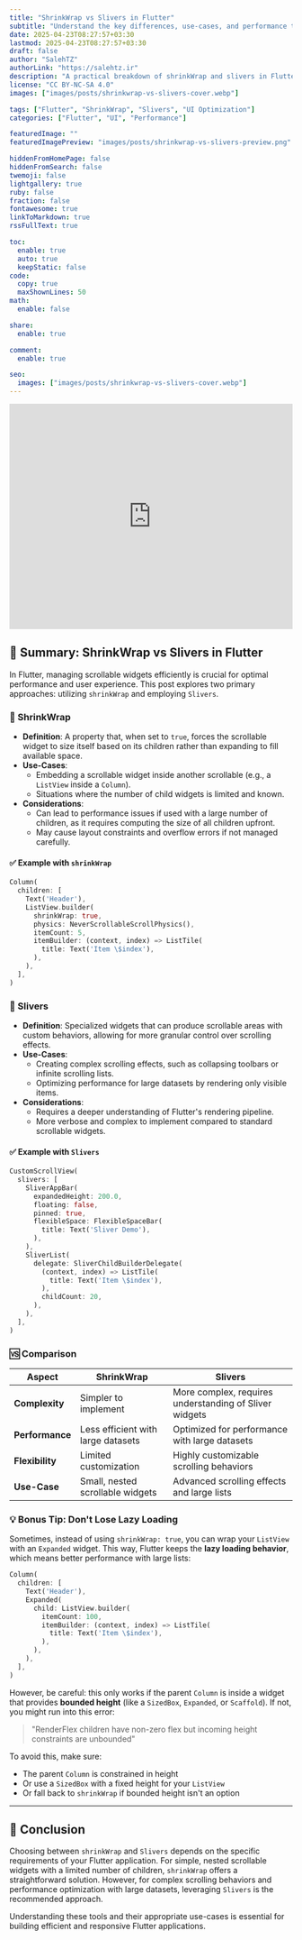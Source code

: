 ```yaml
---
title: "ShrinkWrap vs Slivers in Flutter"
subtitle: "Understand the key differences, use-cases, and performance trade-offs"
date: 2025-04-23T08:27:57+03:30
lastmod: 2025-04-23T08:27:57+03:30
draft: false
author: "SalehTZ"
authorLink: "https://salehtz.ir"
description: "A practical breakdown of shrinkWrap and slivers in Flutter with code examples, use-cases, and when to use each approach."
license: "CC BY-NC-SA 4.0"
images: ["images/posts/shrinkwrap-vs-slivers-cover.webp"]

tags: ["Flutter", "ShrinkWrap", "Slivers", "UI Optimization"]
categories: ["Flutter", "UI", "Performance"]

featuredImage: ""
featuredImagePreview: "images/posts/shrinkwrap-vs-slivers-preview.png"

hiddenFromHomePage: false
hiddenFromSearch: false
twemoji: false
lightgallery: true
ruby: false
fraction: false
fontawesome: true
linkToMarkdown: true
rssFullText: true

toc:
  enable: true
  auto: true
  keepStatic: false
code:
  copy: true
  maxShownLines: 50
math:
  enable: false

share:
  enable: true

comment:
  enable: true

seo:
  images: ["images/posts/shrinkwrap-vs-slivers-cover.webp"]
---
```



<!--more-->

<iframe width="100%" height="400" src="https://www.youtube.com/embed/LUqDNnv_dh0" title="ShrinkWrap vs Slivers in Flutter" frameborder="0" allow="accelerometer; autoplay; clipboard-write; encrypted-media; gyroscope; picture-in-picture" allowfullscreen></iframe>

## 🧠 Summary: ShrinkWrap vs Slivers in Flutter

In Flutter, managing scrollable widgets efficiently is crucial for optimal performance and user experience. This post explores two primary approaches: utilizing `shrinkWrap` and employing `Slivers`.

### 🔹 ShrinkWrap

- **Definition**: A property that, when set to `true`, forces the scrollable widget to size itself based on its children rather than expanding to fill available space.
- **Use-Cases**:
  - Embedding a scrollable widget inside another scrollable (e.g., a `ListView` inside a `Column`).
  - Situations where the number of child widgets is limited and known.
- **Considerations**:
  - Can lead to performance issues if used with a large number of children, as it requires computing the size of all children upfront.
  - May cause layout constraints and overflow errors if not managed carefully.

#### ✅ Example with `shrinkWrap`

```dart
Column(
  children: [
    Text('Header'),
    ListView.builder(
      shrinkWrap: true,
      physics: NeverScrollableScrollPhysics(),
      itemCount: 5,
      itemBuilder: (context, index) => ListTile(
        title: Text('Item \$index'),
      ),
    ),
  ],
)
```

### 🔹 Slivers

- **Definition**: Specialized widgets that can produce scrollable areas with custom behaviors, allowing for more granular control over scrolling effects.
- **Use-Cases**:
  - Creating complex scrolling effects, such as collapsing toolbars or infinite scrolling lists.
  - Optimizing performance for large datasets by rendering only visible items.
- **Considerations**:
  - Requires a deeper understanding of Flutter's rendering pipeline.
  - More verbose and complex to implement compared to standard scrollable widgets.

#### ✅ Example with `Slivers`

```dart
CustomScrollView(
  slivers: [
    SliverAppBar(
      expandedHeight: 200.0,
      floating: false,
      pinned: true,
      flexibleSpace: FlexibleSpaceBar(
        title: Text('Sliver Demo'),
      ),
    ),
    SliverList(
      delegate: SliverChildBuilderDelegate(
        (context, index) => ListTile(
          title: Text('Item \$index'),
        ),
        childCount: 20,
      ),
    ),
  ],
)
```

### 🆚 Comparison

| Aspect          | ShrinkWrap                         | Slivers                                                |
| --------------- | ---------------------------------- | ------------------------------------------------------ |
| **Complexity**  | Simpler to implement               | More complex, requires understanding of Sliver widgets |
| **Performance** | Less efficient with large datasets | Optimized for performance with large datasets          |
| **Flexibility** | Limited customization              | Highly customizable scrolling behaviors                |
| **Use-Case**    | Small, nested scrollable widgets   | Advanced scrolling effects and large lists             |



### 💡 Bonus Tip: Don't Lose Lazy Loading

Sometimes, instead of using `shrinkWrap: true`, you can wrap your `ListView` with an `Expanded` widget. This way, Flutter keeps the **lazy loading behavior**, which means better performance with large lists:

```dart
Column(
  children: [
    Text('Header'),
    Expanded(
      child: ListView.builder(
        itemCount: 100,
        itemBuilder: (context, index) => ListTile(
          title: Text('Item \$index'),
        ),
      ),
    ),
  ],
)
```

However, be careful: this only works if the parent `Column` is inside a widget that provides **bounded height** (like a `SizedBox`, `Expanded`, or `Scaffold`). If not, you might run into this error:

> "RenderFlex children have non-zero flex but incoming height constraints are unbounded"

To avoid this, make sure:

* The parent `Column` is constrained in height
* Or use a `SizedBox` with a fixed height for your `ListView`
* Or fall back to `shrinkWrap` if bounded height isn't an option

---

## 📝 Conclusion

Choosing between `shrinkWrap` and `Slivers` depends on the specific requirements of your Flutter application. For simple, nested scrollable widgets with a limited number of children, `shrinkWrap` offers a straightforward solution. However, for complex scrolling behaviors and performance optimization with large datasets, leveraging `Slivers` is the recommended approach.

Understanding these tools and their appropriate use-cases is essential for building efficient and responsive Flutter applications.
